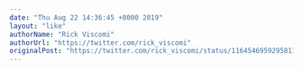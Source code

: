 ```yaml
---
date: "Thu Aug 22 14:36:45 +0000 2019"
layout: "like"
authorName: "Rick Viscomi"
authorUrl: "https://twitter.com/rick_viscomi"
originalPost: "https://twitter.com/rick_viscomi/status/1164546959295811584"
---
```

